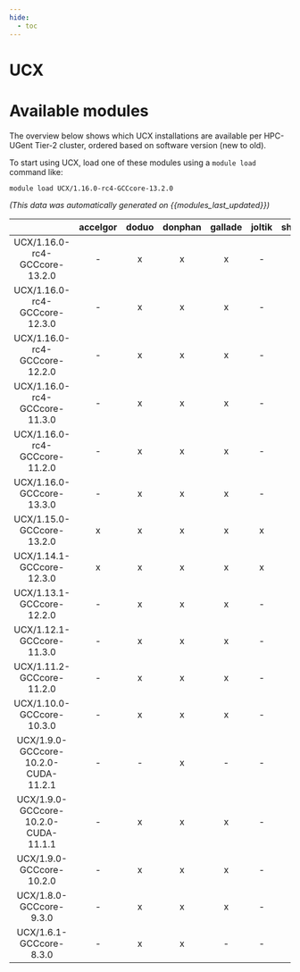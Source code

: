 ```yaml
---
hide:
  - toc
---
```


UCX
===

# Available modules


The overview below shows which UCX installations are available per HPC-UGent Tier-2 cluster, ordered based on software version (new to old).

To start using UCX, load one of these modules using a `module load` command like:

```shell
module load UCX/1.16.0-rc4-GCCcore-13.2.0
```

*(This data was automatically generated on {{modules_last_updated}})*  

| |accelgor|doduo|donphan|gallade|joltik|shinx|skitty|
| :---: | :---: | :---: | :---: | :---: | :---: | :---: | :---: |
|UCX/1.16.0-rc4-GCCcore-13.2.0|-|x|x|x|-|-|x|
|UCX/1.16.0-rc4-GCCcore-12.3.0|-|x|x|x|-|-|x|
|UCX/1.16.0-rc4-GCCcore-12.2.0|-|x|x|x|-|x|-|
|UCX/1.16.0-rc4-GCCcore-11.3.0|-|x|x|x|-|x|-|
|UCX/1.16.0-rc4-GCCcore-11.2.0|-|x|x|x|-|-|-|
|UCX/1.16.0-GCCcore-13.3.0|-|x|x|x|-|x|x|
|UCX/1.15.0-GCCcore-13.2.0|x|x|x|x|x|x|x|
|UCX/1.14.1-GCCcore-12.3.0|x|x|x|x|x|x|x|
|UCX/1.13.1-GCCcore-12.2.0|-|x|x|x|-|x|-|
|UCX/1.12.1-GCCcore-11.3.0|-|x|x|x|-|x|-|
|UCX/1.11.2-GCCcore-11.2.0|-|x|x|x|-|-|-|
|UCX/1.10.0-GCCcore-10.3.0|-|x|x|x|-|-|-|
|UCX/1.9.0-GCCcore-10.2.0-CUDA-11.2.1|-|-|x|-|-|-|-|
|UCX/1.9.0-GCCcore-10.2.0-CUDA-11.1.1|-|x|x|x|-|-|-|
|UCX/1.9.0-GCCcore-10.2.0|-|x|x|x|-|-|-|
|UCX/1.8.0-GCCcore-9.3.0|-|x|x|x|-|-|-|
|UCX/1.6.1-GCCcore-8.3.0|-|x|x|-|-|-|-|
